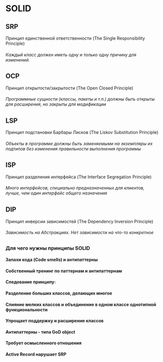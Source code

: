 # SOLID
## SRP 
Принцип единственной ответственности (The Single Responsibility Principle) 
###### Каждый класс должен иметь одну и только одну причину для изменений.

## OCP 
Принцип открытости/закрытости (The Open Closed Principle)
###### Программные сущности (классы, пакеты и т.п.) должны быть открыты для расширения, но закрыты для модификации

## LSP 
Принцип подстановки Барбары Лисков (The Liskov Substitution Principle)  
###### Объекты в программе должны быть заменяемыми на экземпляры их подтипов без изменения правильности выполнения программы

## ISP 
Принцип разделения интерфейса (The Interface Segregation Principle)  
###### Много интерфейсов, специально предназначенных для клиентов, лучше, чем один интерфейс общего назначения


## DIP 
Принцип инверсии зависимостей (The Dependency Inversion Principle) 
###### Зависимость на Абстракциях. Нет зависимости на что-то конкретное


### Для чего нужны принципы SOLID
#### Запахи кода (Code smells) и антипаттерны
#### Собственный тренинг по паттернам и антипаттернам
#### Следование принципу:
#### Разделение больших классов, делающих многое
#### Слияние мелких классов и объединение в одном классе однотипной функциональности
#### Упрощает поддержку и расширение классов
#### Антипаттерны - типа GoD object
#### Требует осмысленного отношения
#### Active Record нарушает SRP